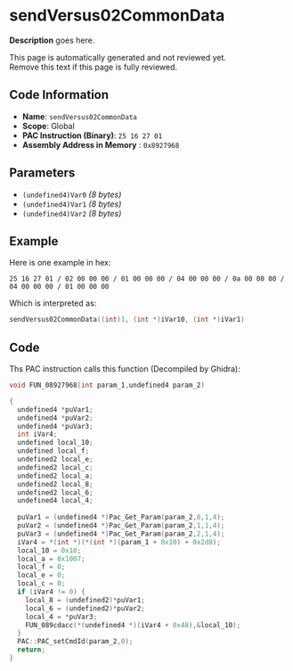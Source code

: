 # sendVersus02CommonData

**Description** goes here.

This page is automatically generated and not reviewed yet.<br>Remove this text if this page is fully reviewed.

## Code Information

- **Name**: `sendVersus02CommonData`
- **Scope**: Global
- **PAC Instruction (Binary)**: `25 16 27 01`
- **Assembly Address in Memory** : `0x8927968`

## Parameters

- `(undefined4)Var0` *(8 bytes)*
- `(undefined4)Var1` *(8 bytes)*
- `(undefined4)Var2` *(8 bytes)*

## Example

Here is one example in hex:

```25 16 27 01 / 02 00 00 00 / 01 00 00 00 / 04 00 00 00 / 0a 00 00 00 / 04 00 00 00 / 01 00 00 00```

Which is interpreted as:

```c
sendVersus02CommonData((int)1, (int *)iVar10, (int *)iVar1)
```

## Code

Ths PAC instruction calls this function (Decompiled by Ghidra):

```c
void FUN_08927968(int param_1,undefined4 param_2)

{
  undefined4 *puVar1;
  undefined4 *puVar2;
  undefined4 *puVar3;
  int iVar4;
  undefined local_10;
  undefined local_f;
  undefined2 local_e;
  undefined2 local_c;
  undefined2 local_a;
  undefined2 local_8;
  undefined2 local_6;
  undefined4 local_4;
  
  puVar1 = (undefined4 *)Pac_Get_Param(param_2,0,1,4);
  puVar2 = (undefined4 *)Pac_Get_Param(param_2,1,1,4);
  puVar3 = (undefined4 *)Pac_Get_Param(param_2,2,1,4);
  iVar4 = *(int *)(*(int *)(param_1 + 0x10) + 0x2d8);
  local_10 = 0x10;
  local_a = 0x1007;
  local_f = 0;
  local_e = 0;
  local_c = 0;
  if (iVar4 != 0) {
    local_8 = (undefined2)*puVar1;
    local_6 = (undefined2)*puVar2;
    local_4 = *puVar3;
    FUN_089cdacc(*(undefined4 *)(iVar4 + 0x48),&local_10);
  }
  PAC::PAC_setCmdId(param_2,0);
  return;
}
```


